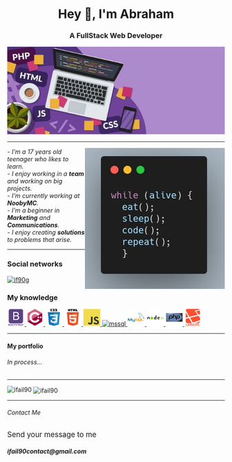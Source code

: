 <h1 align="center">Hey 👋, I'm Abraham</h1>
<h3 align="center">A FullStack Web Developer</h3>
<img src="assets/web-development-coding-concept-banner-260nw-1955634814-1-1.jpg"/>
<hr/>
<p><img align="right" src="assets/Screenshot_20210820-073955-1.jpg"/></p>
<p><i>- I'm a 17 years old teenager who likes to learn.
<br/>- I enjoy working in a <b>team</b> and working on big projects.
<br/>- I'm currently working at <b>NoobyMC</b>.
<br/>- I'm a beginner in <b>Marketing</b> and <b>Communications</b>.
<br/>- I enjoy creating <b>solutions</b> to problems that arise.
</i><hr/>
<h3 align="left">Social networks</h3>
<p align="left">
<a href="https://twitter.com/iFail90G" target="blank"><img align="center" src="https://raw.githubusercontent.com/rahuldkjain/github-profile-readme-generator/master/src/images/icons/Social/twitter.svg" alt="if90g" height="30" width="40" /></a>
</p>
<h3 align="left">My knowledge</h3>
<p align="left"> <a href="https://getbootstrap.com" target="_blank"> <img src="https://raw.githubusercontent.com/devicons/devicon/master/icons/bootstrap/bootstrap-plain-wordmark.svg" alt="bootstrap" width="40" height="40"/> </a> <a href="https://www.w3schools.com/cpp/" target="_blank"> <img src="https://raw.githubusercontent.com/devicons/devicon/master/icons/cplusplus/cplusplus-original.svg" alt="cplusplus" width="40" height="40"/> </a> <a href="https://www.w3schools.com/css/" target="_blank"> <img src="https://raw.githubusercontent.com/devicons/devicon/master/icons/css3/css3-original-wordmark.svg" alt="css3" width="40" height="40"/> </a> <a href="https://www.w3.org/html/" target="_blank"> <img src="https://raw.githubusercontent.com/devicons/devicon/master/icons/html5/html5-original-wordmark.svg" alt="html5" width="40" height="40"/> </a> <a href="https://developer.mozilla.org/en-US/docs/Web/JavaScript" target="_blank"> <img src="https://raw.githubusercontent.com/devicons/devicon/master/icons/javascript/javascript-original.svg" alt="javascript" width="40" height="40"/> </a> <a href="https://www.microsoft.com/en-us/sql-server" target="_blank"> <img src="https://www.svgrepo.com/show/303229/microsoft-sql-server-logo.svg" alt="mssql" width="40" height="40"/> </a> <a href="https://www.mysql.com/" target="_blank"> <img src="https://raw.githubusercontent.com/devicons/devicon/master/icons/mysql/mysql-original-wordmark.svg" alt="mysql" width="40" height="40"/> </a> <a href="https://nodejs.org" target="_blank"> <img src="https://raw.githubusercontent.com/devicons/devicon/master/icons/nodejs/nodejs-original-wordmark.svg" alt="nodejs" width="40" height="40"/> </a> <a href="https://www.php.net" target="_blank"> <img src="https://raw.githubusercontent.com/devicons/devicon/master/icons/php/php-original.svg" alt="php" width="40" height="40"/> </a><a href="https://laravel.com/" target="_blank"> <img src="https://raw.githubusercontent.com/devicons/devicon/master/icons/laravel/laravel-plain-wordmark.svg" alt="laravel" width="40" height="40"/> </a> </p><hr/>
<h4>My portfolio</h4>

<h6><i>In process...</i></h6><hr/>
<p><img align="left" src="https://github-readme-stats.vercel.app/api/top-langs?username=ifail90&show_icons=true&locale=en&layout=compact" alt="ifail90" /></p>

<p>&nbsp;<img align="center" src="https://github-readme-stats.vercel.app/api?username=ifail90&show_icons=true&locale=en" alt="ifail90" /></p>
<hr/><h6 align="left">Contact Me</h6>
<p><big>Send your message to me</big></p>
<h5 align="left">ifail90contact@gmail.com</h5>

